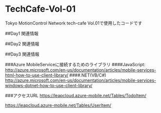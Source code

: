 TechCafe-Vol-01
===============

Tokyo MotionControl Network tech-cafe Vol.01で使用したコードです

##Day1 関連情報


##Day2 関連情報


##Day3 関連情報

###Azure MobileServiceに接続するためのライブラリ
####JavaScript:
http://azure.microsoft.com/en-us/documentation/articles/mobile-services-html-how-to-use-client-library/
####.NET(VB/C#)
http://azure.microsoft.com/en-us/documentation/articles/mobile-services-windows-dotnet-how-to-use-client-library/

###アクセスURL
https://leapcloud.azure-mobile.net/Tables/TodoItem/

https://leapcloud.azure-mobile.net/Tables/UserItem/

